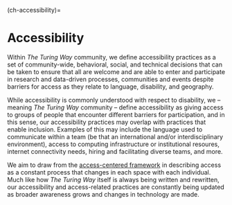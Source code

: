 (ch-accessibility)=
# Accessibility

Within _The Turing Way_ community, we define accessibility practices as a set of community-wide, behavioral, social, and technical decisions that can be taken to ensure that all are welcome and are able to enter and participate in research and data-driven processes, communities and events despite barriers for access as they relate to language, disability, and geography.

While accessibility is commonly understood with respect to disability, we – meaning _The Turing Way_ community – define accessibility as giving access to groups of people that encounter different barriers for participation, and in this sense, our accessibility practices may overlap with practices that enable inclusion. Examples of this may include the language used to communicate within a team (be that an international and/or interdisciplinary environment), access to computing infrastructure or institutional resoures, internet connectivity needs, hiring and facilitating diverse teams, and more.

We aim to draw from the [access-centered framework](https://accesscenteredmovement.com/what-access-centered-means/) in describing access as a constant process that changes in each space with each individual. Much like how _The Turing Way_ itself is always being written and rewritten, our accessibility and access-related practices are constantly being updated as broader awareness grows and changes in technology are made.